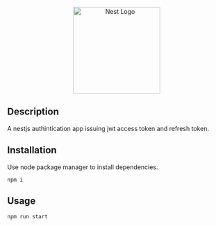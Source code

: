 <p align="center">
  <a href="http://nestjs.com/" target="blank"><img src="https://nestjs.com/img/logo-small.svg" width="200" alt="Nest Logo" /></a>
</p>

## Description
A nestjs authintication app issuing jwt access token and refresh token.
## Installation
Use node package manager to install dependencies.
```
npm i
```
## Usage
```
npm run start
```
